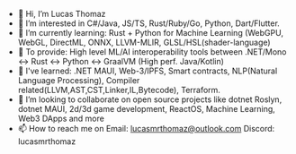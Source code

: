 - 👋 Hi, I’m Lucas Thomaz
- 👀 I’m interested in C#/Java, JS/TS, Rust/Ruby/Go, Python, Dart/Flutter.
- 🌱 I’m currently learning: Rust + Python for Machine Learning (WebGPU, WebGL, DirectML, ONNX, LLVM-MLIR, GLSL/HSL(shader-language)
- 💞️ To provide: High level ML/AI interoperability tools between .NET/Mono <-> Rust <-> Python <-> GraalVM (High perf. Java/Kotlin) 
- 🌱 I've learned: .NET MAUI, Web-3/IPFS, Smart contracts, NLP(Natural Language Processing), Compiler related(LLVM,AST,CST,Linker,IL,Bytecode), Terraform.
- 💞️ I’m looking to collaborate on open source projects like dotnet Roslyn, dotnet MAUI, 2d/3d game development, ReactOS, Machine Learning, Web3 DApps and more
- 📫 How to reach me on 
Email: lucasmrthomaz@outlook.com
Discord: lucasmrthomaz

<!---
lucasmrthomaz/lucasmrthomaz is a ✨ special ✨ repository because its `README.md` (this file) appears on your GitHub profile.
You can click the Preview link to take a look at your changes.
--->

